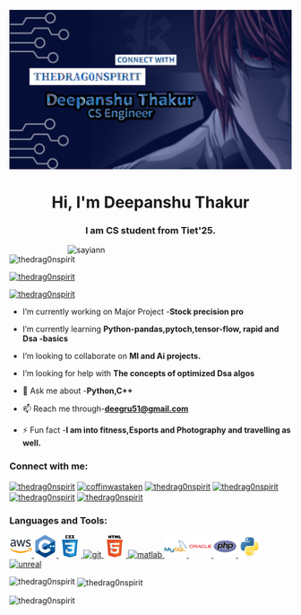 ![logo](https://github.com/thedrag0nspirit/thedrag0nspirit/blob/main/banner.png)
<h1 align="center">Hi, I'm Deepanshu Thakur</h1>
<h3 align="center">I am CS student from Tiet'25.</h3>

<img align="right" alt="sayiann" width="400" src="https://images6.fanpop.com/image/photos/39500000/-Vegeta-Turns-To-Super-Saiyan-God-dragon-ball-z-39538816-500-281.gif">

<p align="left"> <img src="https://komarev.com/ghpvc/?username=thedrag0nspirit&label=Profile%20views&color=0e75b6&style=flat" alt="thedrag0nspirit" /> </p>

<p align="left"> <a href="https://github.com/ryo-ma/github-profile-trophy"><img src="https://github-profile-trophy.vercel.app/?username=thedrag0nspirit" alt="thedrag0nspirit" /></a> </p>

<p align="left"> <a href="https://twitter.com/thedrag0nspirit" target="blank"><img src="https://img.shields.io/twitter/follow/thedrag0nspirit?logo=twitter&style=for-the-badge" alt="thedrag0nspirit" /></a> </p>

- I’m currently working on Major Project -**Stock precision pro**

- I’m currently learning **Python-pandas,pytoch,tensor-flow, rapid and Dsa -basics**

- I’m looking to collaborate on **Ml and Ai projects.**

- I’m looking for help with **The concepts of optimized Dsa algos**

- 💬 Ask me about -**Python,C++**

- 📫 Reach me through-**deegru51@gmail.com**

- ⚡ Fun fact -**I am into fitness,Esports and Photography and travelling as well.**

<h3 align="left">Connect with me:</h3>
<p align="left">
<a href="https://twitter.com/thedrag0nspirit" target="blank"><img align="center" src="https://raw.githubusercontent.com/rahuldkjain/github-profile-readme-generator/master/src/images/icons/Social/twitter.svg" alt="thedrag0nspirit" height="30" width="40" /></a>
<a href="https://kaggle.com/coffinwastaken" target="blank"><img align="center" src="https://raw.githubusercontent.com/rahuldkjain/github-profile-readme-generator/master/src/images/icons/Social/kaggle.svg" alt="coffinwastaken" height="30" width="40" /></a>
<a href="https://instagram.com/thedrag0nspirit" target="blank"><img align="center" src="https://raw.githubusercontent.com/rahuldkjain/github-profile-readme-generator/master/src/images/icons/Social/instagram.svg" alt="thedrag0nspirit" height="30" width="40" /></a>
<a href="https://www.youtube.com/c/thedrag0nspirit" target="blank"><img align="center" src="https://raw.githubusercontent.com/rahuldkjain/github-profile-readme-generator/master/src/images/icons/Social/youtube.svg" alt="thedrag0nspirit" height="30" width="40" /></a>
<a href="https://www.codechef.com/users/thedrag0nspirit" target="blank"><img align="center" src="https://cdn.jsdelivr.net/npm/simple-icons@3.1.0/icons/codechef.svg" alt="thedrag0nspirit" height="30" width="40" /></a>
<a href="https://www.hackerearth.com/thedrag0nspirit" target="blank"><img align="center" src="https://raw.githubusercontent.com/rahuldkjain/github-profile-readme-generator/master/src/images/icons/Social/hackerearth.svg" alt="thedrag0nspirit" height="30" width="40" /></a>
</p>

<h3 align="left">Languages and Tools:</h3>
<p align="left"> <a href="https://aws.amazon.com" target="_blank" rel="noreferrer"> <img src="https://raw.githubusercontent.com/devicons/devicon/master/icons/amazonwebservices/amazonwebservices-original-wordmark.svg" alt="aws" width="40" height="40"/> </a> <a href="https://www.w3schools.com/cpp/" target="_blank" rel="noreferrer"> <img src="https://raw.githubusercontent.com/devicons/devicon/master/icons/cplusplus/cplusplus-original.svg" alt="cplusplus" width="40" height="40"/> </a> <a href="https://www.w3schools.com/css/" target="_blank" rel="noreferrer"> <img src="https://raw.githubusercontent.com/devicons/devicon/master/icons/css3/css3-original-wordmark.svg" alt="css3" width="40" height="40"/> </a> <a href="https://git-scm.com/" target="_blank" rel="noreferrer"> <img src="https://www.vectorlogo.zone/logos/git-scm/git-scm-icon.svg" alt="git" width="40" height="40"/> </a> <a href="https://www.w3.org/html/" target="_blank" rel="noreferrer"> <img src="https://raw.githubusercontent.com/devicons/devicon/master/icons/html5/html5-original-wordmark.svg" alt="html5" width="40" height="40"/> </a> <a href="https://www.mathworks.com/" target="_blank" rel="noreferrer"> <img src="https://upload.wikimedia.org/wikipedia/commons/2/21/Matlab_Logo.png" alt="matlab" width="40" height="40"/> </a> <a href="https://www.mysql.com/" target="_blank" rel="noreferrer"> <img src="https://raw.githubusercontent.com/devicons/devicon/master/icons/mysql/mysql-original-wordmark.svg" alt="mysql" width="40" height="40"/> </a> <a href="https://www.oracle.com/" target="_blank" rel="noreferrer"> <img src="https://raw.githubusercontent.com/devicons/devicon/master/icons/oracle/oracle-original.svg" alt="oracle" width="40" height="40"/> </a> <a href="https://www.php.net" target="_blank" rel="noreferrer"> <img src="https://raw.githubusercontent.com/devicons/devicon/master/icons/php/php-original.svg" alt="php" width="40" height="40"/> </a> <a href="https://www.python.org" target="_blank" rel="noreferrer"> <img src="https://raw.githubusercontent.com/devicons/devicon/master/icons/python/python-original.svg" alt="python" width="40" height="40"/> </a> <a href="https://unrealengine.com/" target="_blank" rel="noreferrer"> <img src="https://raw.githubusercontent.com/kenangundogan/fontisto/036b7eca71aab1bef8e6a0518f7329f13ed62f6b/icons/svg/brand/unreal-engine.svg" alt="unreal" width="40" height="40"/> </a> </p>

<p><img align="left" src="https://github-readme-stats.vercel.app/api/top-langs?username=thedrag0nspirit&show_icons=true&locale=en&layout=compact" alt="thedrag0nspirit" /></p>

<p>&nbsp;<img align="center" src="https://github-readme-stats.vercel.app/api?username=thedrag0nspirit&show_icons=true&locale=en" alt="thedrag0nspirit" /></p>

<p><img align="center" src="https://github-readme-streak-stats.herokuapp.com/?user=thedrag0nspirit&" alt="thedrag0nspirit" /></p>
